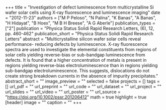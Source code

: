 +++
title = "Investigation of defect luminescence from multicrystalline Si wafer solar cells using X-ray fluorescence and luminescence imaging"
date = "2012-11-23"
authors = ["M P Peloso", "N Palina", "K Banas", "A Banas", "H Hidayat", "B Hoex", "M B H Breese", "A G Aberle"]
publication_types = ["2"]
publication = "Physica Status Solidi Rapid Research Letters, (6), 12, pp. 460-462"
publication_short = "Physica Status Solidi Rapid Research Letters"
abstract = "Multicrystalline silicon wafer solar cells reveal performance- reducing defects by luminescence. X-ray fluorescence spectra are used to investigate the elemental constituents from regions of solar cells yielding reverse-bias or sub-bandgap luminescence from defects. It is found that a higher concentration of metals is present in regions yielding reverse-bias electroluminescence than in regions yielding sub-bandgap electroluminescence. This suggests, dislocations do not create strong breakdown currents in the absence of impurity precipitates."
abstract_short = ""
image_preview = ""
selected = false
projects = []
tags = []
url_pdf = ""
url_preprint = ""
url_code = ""
url_dataset = ""
url_project = ""
url_slides = ""
url_video = ""
url_poster = ""
url_source = "https://doi.org/10.1002/pssr.201206412"
math = true
highlight = true
[header]
image = ""
caption = ""
+++

